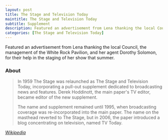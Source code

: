 ```yaml
---
layout: post
title: The Stage and Television Today
maintitle: The Stage and Television Today
subtitle: Supplement
description: Featured an advertisement from Lena thanking the local Council, the management of the White Rock Pavilion, and her agent Dorothy Solomon, for their help in the staging of her show that summer.
categories: [The Stage and Television Today]
---
```


Featured an advertisement from Lena thanking the local Council, the management of the White Rock Pavilion, and her agent Dorothy Solomon, for their help in the staging of her show that summer.

### About
> In 1959 The Stage was relaunched as The Stage and Television Today, incorporating a pull-out supplement dedicated to broadcasting news and features. Derek Hoddinott, the main paper's TV editor, became editor of the new supplement.
>
>The name and supplement remained until 1995, when broadcasting coverage was re-incorporated into the main paper. The name on the masthead reverted to The Stage, but in 2006, the paper introduced a blog concentrating on television, named TV Today.

<cite>[Wikipedia](https://en.wikipedia.org/wiki/The_Stage#The_Stage_and_Television_Today)</cite>

